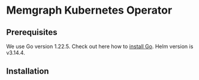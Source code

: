 # Memgraph Kubernetes Operator

## Prerequisites

We use Go version 1.22.5. Check out here how to [install Go](https://go.dev/doc/install). Helm version is v3.14.4.


## Installation





